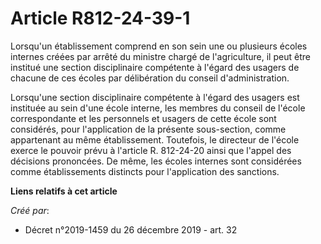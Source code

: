 # Article R812-24-39-1

Lorsqu'un établissement comprend en son sein une ou plusieurs écoles internes créées par arrêté du ministre chargé de
l'agriculture, il peut être institué une section disciplinaire compétente à l'égard des usagers de chacune de ces écoles par
délibération du conseil d'administration.

Lorsqu'une section disciplinaire compétente à l'égard des usagers est instituée au sein d'une école interne, les membres du
conseil de l'école correspondante et les personnels et usagers de cette école sont considérés, pour l'application de la
présente sous-section, comme appartenant au même établissement. Toutefois, le directeur de l'école exerce le pouvoir prévu à
l'article R. 812-24-20 ainsi que l'appel des décisions prononcées. De même, les écoles internes sont considérées comme
établissements distincts pour l'application des sanctions.

**Liens relatifs à cet article**

_Créé par_:

  - Décret n°2019-1459 du 26 décembre 2019 - art. 32
